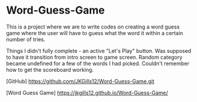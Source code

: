 # Word-Guess-Game

This is a project where we are to write codes on creating a word guess game where the user will have to guess what the word it within a certain number of tries.

Things I didn't fully complete - an active "Let's Play" button.
Was supposed to have it transition from intro screen to game screen.
Random category became undefined for a few of the words I had picked.
Couldn't remember how to get the scoreboard working.

[GitHub] https://github.com/JKGills12/Word-Guess-Game.git

[Word Guess Game] https://jkgills12.github.io/Word-Guess-Game/
